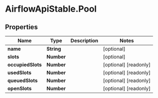 # AirflowApiStable.Pool

## Properties

Name | Type | Description | Notes
------------ | ------------- | ------------- | -------------
**name** | **String** |  | [optional] 
**slots** | **Number** |  | [optional] 
**occupiedSlots** | **Number** |  | [optional] [readonly] 
**usedSlots** | **Number** |  | [optional] [readonly] 
**queuedSlots** | **Number** |  | [optional] [readonly] 
**openSlots** | **Number** |  | [optional] [readonly] 



